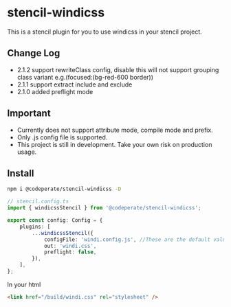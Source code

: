 # stencil-windicss

This is a stencil plugin for you to use windicss in your stencil project.

## Change Log

- 2.1.2 support rewriteClass config, disable this will not support grouping class variant e.g.(focused:(bg-red-600 border))
- 2.1.1 support extract include and exclude
- 2.1.0 added preflight mode

## Important

- Currently does not support attribute mode, compile mode and prefix.
- Only .js config file is supported.
- This project is still in development. Take your own risk on production usage.

## Install

```bash
npm i @codeperate/stencil-windicss -D
```

```ts
// stencil.config.ts
import { windicssStencil } from '@codeperate/stencil-windicss';

export const config: Config = {
	plugins: [
		...windicssStencil({
			configFile: 'windi.config.js', //These are the default value
			out: 'windi.css',
			preflight: false,
		}),
	],
};
```

In your html

```html
<link href="/build/windi.css" rel="stylesheet" />
```
